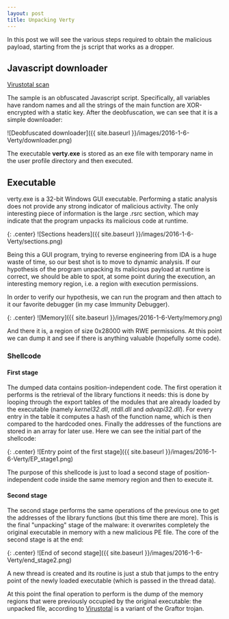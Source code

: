 ```yaml
---
layout: post
title: Unpacking Verty
---
```


In this post we will see the various steps required to obtain the malicious payload, starting from the js script that works as a dropper.

## Javascript downloader

[Virustotal scan](https://virustotal.com/en/file/98a06f54c3293c1770daba10a5a5e1b070463122de4e6f56069704378dac92ce/analysis/1483789813/)

The sample is an obfuscated Javascript script. Specifically, all variables have random names and all the strings of the main function are XOR-encrypted with a static key.
After the deobfuscation, we can see that it is a simple downloader:

![Deobfuscated downloader]({{ site.baseurl }}/images/2016-1-6-Verty/downloader.png)

The executable **verty.exe** is stored as an exe file with temporary name in the user profile directory and then executed.

## Executable

verty.exe is a 32-bit Windows GUI executable. Performing a static analysis does not provide any strong indicator of malicious activity. The only interesting piece of information is the large .rsrc section, which may indicate that the program unpacks its malicious code at runtime.

{: .center}
![Sections headers]({{ site.baseurl }}/images/2016-1-6-Verty/sections.png)

Being this a GUI program, trying to reverse engineering from IDA is a huge waste of time, so our best shot is to move to dynamic analysis.
If our hypothesis of the program unpacking its malicious payload at runtime is correct, we should be able to spot, at some point during the execution, an interesting memory region, i.e. a region with execution permissions. 

In order to verify our hypothesis, we can run the program and then attach to it our favorite debugger (in my case Immunity Debugger). 

{: .center}
![Memory]({{ site.baseurl }}/images/2016-1-6-Verty/memory.png)

And there it is, a region of size 0x28000 with RWE permissions. At this point we can dump it and see if there is anything valuable (hopefully some code).

### Shellcode

#### First stage

The dumped data contains position-independent code. The first operation it performs is the retrieval of the library functions it needs: this is done by looping through the export tables of the modules that are already loaded by the executable (namely _kernel32.dll_, _ntdll.dll_ and _advapi32.dll_). For every entry in the table it computes a hash of the function name, which is then compared to the hardcoded ones. Finally the addresses of the functions are stored in an array for later use.  Here we can see the initial part of the shellcode:

{: .center}
![Entry point of the first stage]({{ site.baseurl }}/images/2016-1-6-Verty/EP_stage1.png)

The purpose of this shellcode is just to load a second stage of position-independent code inside the same memory region and then to execute it.

#### Second stage

The second stage performs the same operations of the previous one to get the addresses of the library functions (but this time there are more). This is the final "unpacking" stage of the malware: it overwrites completely the original executable in memory with a new malicious PE file. The core of the second stage is at the end:

{: .center}
![End of second stage]({{ site.baseurl }}/images/2016-1-6-Verty/end_stage2.png)

A new thread is created and its routine is just a stub that jumps to the entry point of the newly loaded executable (which is passed in the thread data).

At this point the final operation to perform is the dump of the memory regions that were previously occupied by the original executable: the unpacked file, according to [Virustotal](https://virustotal.com/en/file/348c8889917d267701b950a1c6b8c45083a1f7d96aa7e828e1ea161ffcb2bef4/analysis/) is a variant of the Graftor trojan.
